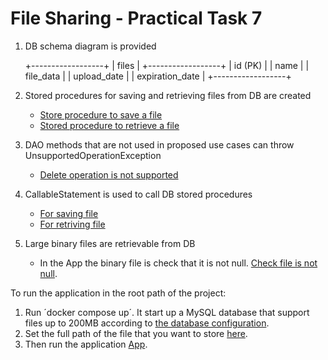 # File Sharing - Practical Task 7

1. DB schema diagram is provided

    +------------------+
    |     files        |
    +------------------+
    | id (PK)          |
    | name             |
    | file_data        | 
    | upload_date      |
    | expiration_date  |
    +------------------+

    
2. Stored procedures for saving and retrieving files from DB are created
   - [Store procedure to save a file](https://github.com/pedroasd/java-program/blob/m03-jdbc-4/src/main/java/com/pedro/DatabaseSetup.java#L42)
   - [Stored procedure to retrieve a file](https://github.com/pedroasd/java-program/blob/m03-jdbc-4/src/main/java/com/pedro/FileDaoImpl.java#L28)
   
4. DAO methods that are not used in proposed use cases can throw UnsupportedOperationException
   - [Delete operation is not supported](https://github.com/pedroasd/java-program/blob/m03-jdbc-4/src/main/java/com/pedro/FileDaoImpl.java#L41)
     
5. CallableStatement is used to call DB stored procedures
   - [For saving file](https://github.com/pedroasd/java-program/blob/m03-jdbc-4/src/main/java/com/pedro/FileDaoImpl.java#L18)
   - [For retriving file](https://github.com/pedroasd/java-program/blob/m03-jdbc-4/src/main/java/com/pedro/FileDao.java#L28)
     
6. Large binary files are retrievable from DB
   - In the App the binary file is check that it is not null. [Check file is not null](https://github.com/pedroasd/java-program/blob/m03-jdbc-4/src/main/java/com/pedro/App.java#L36).
  
To run the application in the root path of the project:

1. Run ´docker compose up´. It start up a MySQL database that support files up to 200MB according to [the database configuration](https://github.com/pedroasd/java-program/blob/m03-jdbc-4/my.cnf).
2. Set the full path of the file that you want to store [here](https://github.com/pedroasd/java-program/blob/m03-jdbc-4/src/main/java/com/pedro/App.java#L25).
3. Then run the application [App](https://github.com/pedroasd/java-program/blob/m03-jdbc-4/src/main/java/com/pedro/App.java).

